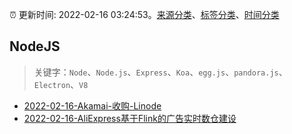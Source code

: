 :alarm_clock: 更新时间: 2022-02-16 03:24:53。[来源分类](../README.md)、[标签分类](../TAGS.md)、[时间分类](../TIMELINE.md)

## NodeJS


> 关键字：`Node`、`Node.js`、`Express`、`Koa`、`egg.js`、`pandora.js`、`Electron`、`V8`



- [2022-02-16-Akamai-收购-Linode](https://www.v2ex.com/t/834155) 
- [2022-02-16-AliExpress基于Flink的广告实时数仓建设](https://toutiao.io/k/filrcil) 
